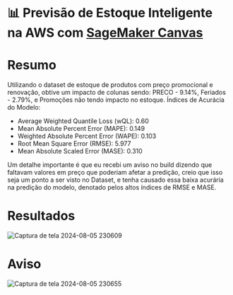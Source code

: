 # 📊 Previsão de Estoque Inteligente na AWS com [SageMaker Canvas](https://aws.amazon.com/pt/sagemaker/canvas/)

# Resumo
Utilizando o dataset de estoque de produtos com preço promocional e renovação, obtive um impacto de colunas sendo: PRECO - 9.14%, Feriados - 2.79%, e Promoções não tendo impacto no estoque. 
Índices de Acurácia do Modelo:
- Average Weighted Quantile Loss (wQL): 0.60
- Mean Absolute Percent Error (MAPE): 0.149
- Weighted Absolute Percent Error (WAPE): 0.103
- Root Mean Square Error (RMSE): 5.977
- Mean Absolute Scaled Error (MASE): 0.310

Um detalhe importante é que eu recebi um aviso no build dizendo que faltavam valores em preço que poderiam afetar a predição, creio que isso seja um ponto a ser visto no Dataset, e tenha causado essa baixa acurária na predição do modelo, denotado pelos altos índices de RMSE e MASE.

# Resultados
![Captura de tela 2024-08-05 230609](https://github.com/user-attachments/assets/838d3762-5715-4cb1-a559-876c48516804)

# Aviso
![Captura de tela 2024-08-05 230655](https://github.com/user-attachments/assets/0324c508-d768-4f32-89ab-67c486b92e2e)
